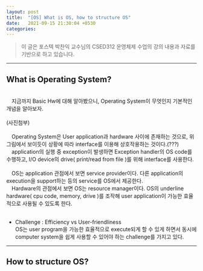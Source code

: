 ```yaml
---
layout: post
title:  "[OS] What is OS, how to structure OS"
date:   2021-09-15 21:30:04 +0530
categories: 
---
```


> 이 글은 포스텍 박찬익 교수님의 CSED312 운영체제 수업의 강의 내용과 자료를 기반으로 하고 있습니다.

---  

## What is Operating System?
<br>
　지금까지 Basic Hw에 대해 알아봤으니, Operating System이 무엇인지 기본적인 개념을 알아보자.
<br></br>
(사진첨부)
<br>
<br>
 　Operating System은 User application과 hardware 사이에 존재하는 것으로, 위 그림에서 보이듯이 상황에 따라 interface를 이용해 상호작용하는 것이다.(???)
 <br>
 　application의 실행 중 exception이 발생하면 Exception handler의 OS code를 수행하고, I/O device의 drive( print/read from file )를 위해 interface를 사용한다.
 <br></br>
 　OS는 application 관점에서 보면 service provider이다. 다른 application의 execution을 support하는 등의 service를 OS에서 제공한다.
 <br>
 　Hardware의 관점에서 보면 OS는 resource manager이다. OS의 underline hardware( cpu code, memory, drive )를 조작해 user application이 가능한 효율적으로 사용될 수 있도록 한다.
 <br>
 <br>

 * Challenge : Efficiency vs User-friendliness  
    OS는 user program을 가능한 효율적으로 execute되게 할 수 있게 하면서 동시에 computer system을 쉽게 사용할 수 있어야 하는 challenge를 가지고 있다.

---

 ## How to structure OS?
 